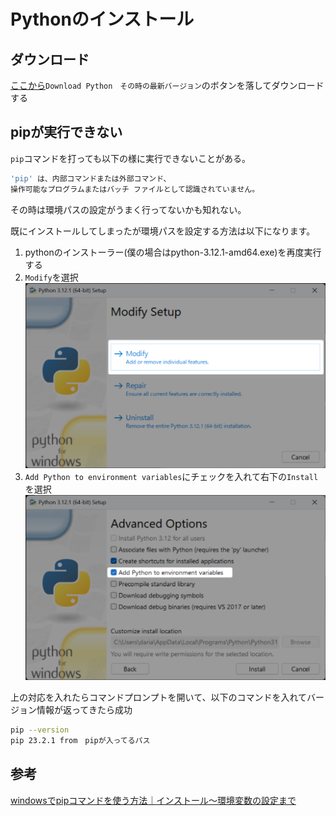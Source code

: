 # Pythonのインストール
## ダウンロード
[ここから](https://www.python.org/downloads/)`Download Python　その時の最新バージョン`のボタンを落してダウンロードする


## pipが実行できない
`pip`コマンドを打っても以下の様に実行できないことがある。

```Bash
'pip' は、内部コマンドまたは外部コマンド、
操作可能なプログラムまたはバッチ ファイルとして認識されていません。
```


その時は環境パスの設定がうまく行ってないかも知れない。

既にインストールしてしまったが環境パスを設定する方法は以下になります。
1. pythonのインストーラー(僕の場合はpython-3.12.1-amd64.exe)を再度実行する
2. `Modify`を選択![2023-12-30_16h50_50.png](../img/python-launcher-modify.png)
3. `Add Python to environment variables`にチェックを入れて右下の`Install`を選択![](../img/python-launcher-add-enviroment.png)

上の対応を入れたらコマンドプロンプトを開いて、以下のコマンドを入れてバージョン情報が返ってきたら成功
```bash
pip --version
pip 23.2.1 from　pipが入ってるパス
```

## 参考
[windowsでpipコマンドを使う方法｜インストール〜環境変数の設定まで](https://rikei-danshi.work/entry/windows-pip)